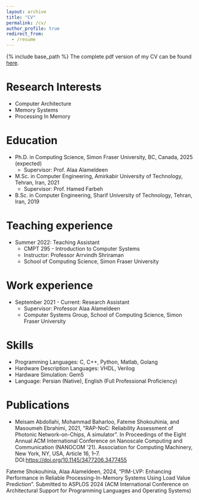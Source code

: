 ```yaml
---
layout: archive
title: "CV"
permalink: /cv/
author_profile: true
redirect_from:
  - /resume
---
```


{% include base_path %}
The complete pdf version of my CV can be found [here](https://fshok.github.io/files/CV.pdf).

Research Interests
======
* Computer Architecture
* Memory Systems
* Processing In Memory

Education
======
* Ph.D. in Computing Science, Simon Fraser University, BC, Canada, 2025 (expected)
  * Supervisor: Prof. Alaa Alameldeen
* M.Sc. in Computer Engineering, Amirkabir University of Technology, Tehran, Iran, 2021
  * Supervisor: Prof. Hamed Farbeh
* B.Sc. in Computer Engineering, Sharif University of Technology, Tehran, Iran, 2019 

Teaching experience
======
* Summer 2022: Teaching Assistant
  * CMPT 295 - Introduction to Computer Systems
  * Instructor: Professor Arrvindh Shriraman
  * School of Computing Science, Simon Fraser University

Work experience
======
* September 2021 - Current: Research Assistant
  * Supervisor: Professor Alaa Alameldeen
  * Computer Systems Group, School of Computing Science, Simon Fraser University

Skills
======
* Programming Languages: C, C++, Python, Matlab, Golang
* Hardware Description Languages: VHDL, Verilog
* Hardware Simulation: Gem5
* Language: Persian (Native), English (Full Professional Proficiency)

Publications
======
* Meisam Abdollahi, Mohammad Baharloo, Fateme Shokouhinia, and Masoumeh Ebrahimi, 2021, "RAP-NoC: Reliability
Assessment of Photonic Network-on-Chips, A simulator". In Proceedings of the Eight Annual ACM International
Conference on Nanoscale Computing and Communication (NANOCOM '21). Association for Computing Machinery, New
York, NY, USA, Article 16, 1–7. DOI:https://doi.org/10.1145/3477206.3477455

Fateme Shokouhinia, Alaa Alameldeen, 2024, “PIM-LVP: Enhancing Performance in Reliable Processing-In-Memory Systems Using Load Value Prediction”. Submitted to ASPLOS 2024 (ACM International Conference on Architectural Support for Programming Languages and Operating Systems)
